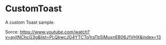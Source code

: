 # CustomToast

A custom Toast sample.

Sorce: https://www.youtube.com/watch?v=ayjINChcG3g&list=PLQkwcJG4YTCTq1raTb5iMuxnEB06J1VHX&index=13
